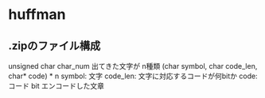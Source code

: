 # huffman

## .zipのファイル構成

unsigned char char_num
    出てきた文字が n種類
(char symbol, char code_len, char* code) * n
    symbol: 文字
    code_len: 文字に対応するコードが何bitか
    code: コード
bit
    エンコードした文章